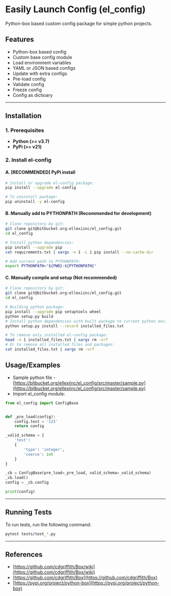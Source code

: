 # Easily Launch Config (el_config)

Python-box based custom config package for simple python projects.

## Features

* Python-box based config
* Custom base config module
* Load environment variables
* YAML or JSON based configs
* Update with extra configs
* Pre-load config
* Validate config
* Freeze config
* Config as dictioary

---

## Installation

### 1. Prerequisites

* **Python (>= v3.7)**
* **PyPi (>= v21)**

### 2. Install el-config

#### A. [RECOMMENDED] PyPi install

```sh
# Install or upgrade el-config package:
pip install --upgrade el-config

# To uninstall package:
pip uninstall -y el-config
```

#### B. Manually add to PYTHONPATH (Recommended for development)

```sh
# Clone repository by git:
git clone git@bitbucket.org:ellexiinc/el_config.git
cd el_config

# Install python dependencies:
pip install --upgrade pip
cat requirements.txt | xargs -n 1 -L 1 pip install --no-cache-dir

# Add current path to PYTHONPATH:
export PYTHONPATH="${PWD}:${PYTHONPATH}"
```

#### C. Manually compile and setup (Not recommended)

```sh
# Clone repository by git:
git clone git@bitbucket.org:ellexiinc/el_config.git
cd el_config

# Building python package:
pip install --upgrade pip setuptools wheel
python setup.py build
# Install python dependencies with built package to current python environment:
python setup.py install --record installed_files.txt

# To remove only installed el-config package:
head -n 1 installed_files.txt | xargs rm -vrf
# Or to remove all installed files and packages:
cat installed_files.txt | xargs rm -vrf
```

## Usage/Examples

* Sample python file - [https://bitbucket.org/ellexiinc/el_config/src/master/sample.py](https://bitbucket.org/ellexiinc/el_config/src/master/sample.py)
* Import el_config module:

```python
from el_config import ConfigBase


def _pre_load(config):
    config.test = '123'
    return config

_valid_schema = {
    'test':
    {
        'type': 'integer',
        'coerce': int
    }
}

_cb = ConfigBase(pre_load=_pre_load, valid_schema=_valid_schema)
_cb.load()
config = _cb.config

print(config)
```

---

## Running Tests

To run tests, run the following command:

```sh
pytest tests/test_*.py
```

---

## References

* [https://github.com/cdgriffith/Box/wiki](https://github.com/cdgriffith/Box/wiki)
* [https://github.com/cdgriffith/Box](https://github.com/cdgriffith/Box)
* [https://pypi.org/project/python-box](https://pypi.org/project/python-box)
